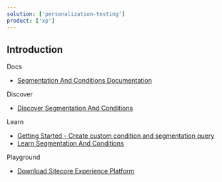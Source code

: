 ```yaml
---
solution: ['personalization-testing']
product: ['xp']
---
```


## Introduction

Docs

- [Segmentation And Conditions Documentation](https://doc.sitecore.com/xp/en/developers/latest/sitecore-experience-platform/segmentation-engine.html)

Discover

- [Discover Segmentation And Conditions]()

Learn

- [Getting Started - Create custom condition and segmentation query](https://doc.sitecore.com/xp/en/developers/latest/sitecore-experience-platform/create-a-custom-condition-and-segmentation-query.html)
- [Learn Segmentation And Conditions]()

Playground

- [Download Sitecore Experience Platform](/downloads/Sitecore_Experience_Platform)
